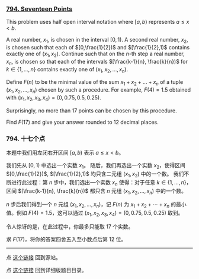 ### [794. Seventeen Points](https://projecteuler.net/problem=794)

This problem uses half open interval notation where $[a,b)$ represents $a \le x < b$.

A real number, $x_1$, is chosen in the interval $[0,1)$.
A second real number, $x_2$, is chosen such that each of $[0,\frac{1}{2})$ and $[\frac{1}{2},1)$ contains exactly one of $(x_1, x_2)$.
Continue such that on the $n$-th step a real number, $x_n$, is chosen so that each of the intervals $[\frac{k-1}{n}, \frac{k}{n})$ for $k \in \{1, ..., n\}$ contains exactly one of $(x_1, x_2, ..., x_n)$.

Define $F(n)$ to be the minimal value of the sum $x_1 + x_2 + ... + x_n$ of a tuple $(x_1, x_2, ..., x_n)$ chosen by such a procedure. For example, $F(4) = 1.5$ obtained with $(x_1, x_2, x_3, x_4) = (0, 0.75, 0.5, 0.25)$.

Surprisingly, no more than $17$ points can be chosen by this procedure. 

Find $F(17)$ and give your answer rounded to 12 decimal places.

### 794. 十七个点

本题中我们用左闭右开区间 $[a,b)$ 表示 $a \le x < b$。

我们先从 $[0,1)$ 中选出一个实数 $x_1$。
随后，我们再选出一个实数 $x_2$，使得区间 $[0,\frac{1}{2})$, $[\frac{1}{2},1)$ 均只含二元组 $(x_1, x_2)$ 中的一个数。
我们不断进行此过程：第 $n$ 步中，我们选出一个实数 $x_n$ 使得：对于任意 $k \in \{1, ..., n\}$，区间 $[\frac{k-1}{n}, \frac{k}{n})$ 都只含 $n$ 元组 $(x_1, x_2, ..., x_n)$ 中的一个数。

$n$ 步后我们得到一个 $n$ 元组 $(x_1, x_2, ..., x_n)$，记 $F(n)$ 为 $x_1 + x_2 + \cdots + x_n$ 的最小值。例如 $F(4) = 1.5$，这可以通过 $(x_1, x_2, x_3, x_4) = (0, 0.75, 0.5, 0.25)$ 取到。

令人惊讶的是，在此过程中，你最多只能取 $17$ 个实数。

求 $F(17)$，将你的答案四舍五入至小数点后第 12 位。

---

点 [这个链接](https://fsy-juruo.github.io/pe-chinese-translation/) 回到源站。

点 [这个链接](https://fsy-juruo.github.io/pe-chinese-translation/detailed_content_archives.html) 回到详细版题目目录。